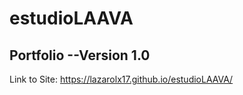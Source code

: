 # estudioLAAVA

## Portfolio --Version 1.0

Link to Site: https://lazarolx17.github.io/estudioLAAVA/
